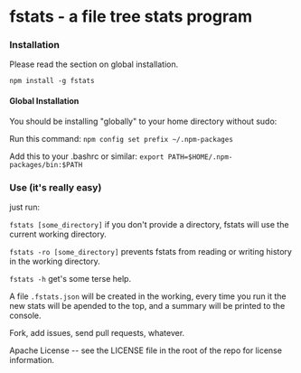# fstats - a file tree stats program

### Installation

Please read the section on global installation.

```
npm install -g fstats 
```

#### Global Installation

You should be installing "globally" to your home directory without sudo:

Run this command: ```npm config set prefix ~/.npm-packages```

Add this to your .bashrc or similar: ```export PATH=$HOME/.npm-packages/bin:$PATH```

### Use (it's really easy)

just run:

`fstats [some_directory]` if you don't provide a directory, fstats will use the current working directory.

`fstats -ro [some_directory]` prevents fstats from reading or writing history in the working directory.

`fstats -h` get's some terse help.

A file `.fstats.json` will be created in the working, every time you run it the new stats will be apended to the top, and a summary will be printed to the console.

Fork, add issues, send pull requests, whatever.

Apache License -- see the LICENSE file in the root of the repo for license information.
